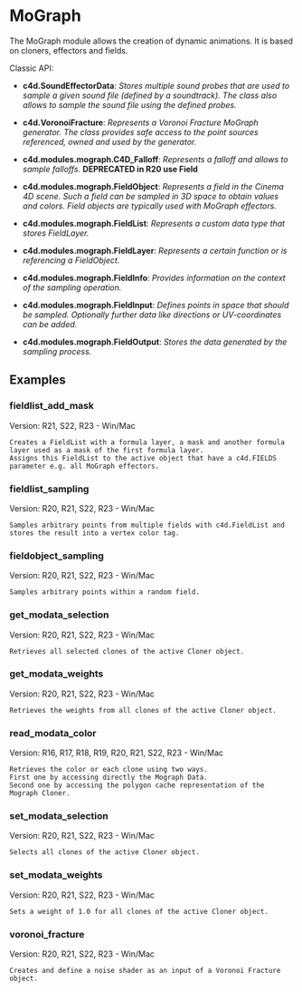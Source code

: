 # MoGraph

The MoGraph module allows the creation of dynamic animations. It is based on cloners, effectors and fields. 

Classic API:
- **c4d.SoundEffectorData**: *Stores multiple sound probes that are used to sample a given sound file (defined by a soundtrack). The class also allows to sample the sound file using the defined probes.*
- **c4d.VoronoiFracture**: *Represents a Voronoi Fracture MoGraph generator. The class provides safe access to the point sources referenced, owned and used by the generator.*

- **c4d.modules.mograph.C4D_Falloff**: *Represents a falloff and allows to sample falloffs.* **DEPRECATED in R20 use Field**

- **c4d.modules.mograph.FieldObject**: *Represents a field in the Cinema 4D scene. Such a field can be sampled in 3D space to obtain values and colors. Field objects are typically used with MoGraph effectors.*
- **c4d.modules.mograph.FieldList**: *Represents a custom data type that stores FieldLayer.*
- **c4d.modules.mograph.FieldLayer**: *Represents a certain function or is referencing a FieldObject.*
- **c4d.modules.mograph.FieldInfo**: *Provides information on the context of the sampling operation.*
- **c4d.modules.mograph.FieldInput**: *Defines points in space that should be sampled. Optionally further data like directions or UV-coordinates can be added.*
- **c4d.modules.mograph.FieldOutput**: *Stores the data generated by the sampling process.*

## Examples

### fieldlist_add_mask
Version: R21, S22, R23 - Win/Mac

    Creates a FieldList with a formula layer, a mask and another formula layer used as a mask of the first formula layer.
    Assigns this FieldList to the active object that have a c4d.FIELDS parameter e.g. all MoGraph effectors.

### fieldlist_sampling
Version: R20, R21, S22, R23 - Win/Mac

    Samples arbitrary points from multiple fields with c4d.FieldList and stores the result into a vertex color tag.

### fieldobject_sampling
Version: R20, R21, S22, R23 - Win/Mac

    Samples arbitrary points within a random field.

### get_modata_selection
Version: R20, R21, S22, R23 - Win/Mac

    Retrieves all selected clones of the active Cloner object.

### get_modata_weights
Version: R20, R21, S22, R23 - Win/Mac

    Retrieves the weights from all clones of the active Cloner object.

### read_modata_color
Version: R16, R17, R18, R19, R20, R21, S22, R23 - Win/Mac

    Retrieves the color or each clone using two ways.
    First one by accessing directly the Mograph Data.
    Second one by accessing the polygon cache representation of the Mograph Cloner.

### set_modata_selection
Version: R20, R21, S22, R23 - Win/Mac

    Selects all clones of the active Cloner object.

### set_modata_weights
Version: R20, R21, S22, R23 - Win/Mac

    Sets a weight of 1.0 for all clones of the active Cloner object.

### voronoi_fracture
Version: R20, R21, S22, R23 - Win/Mac

    Creates and define a noise shader as an input of a Voronoi Fracture object.
